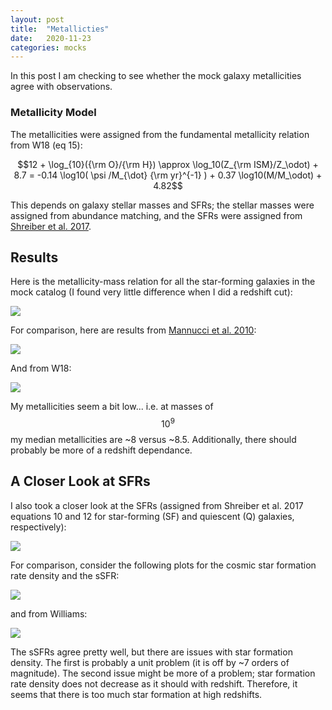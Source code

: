 ```yaml
---
layout: post
title:  "Metallicties"
date:   2020-11-23
categories: mocks
---
```


<!---
Mannucci2010 https://ui.adsabs.harvard.edu/abs/2010MNRAS.408.2115M/abstract
Hunt2016a https://ui.adsabs.harvard.edu/abs/2016MNRAS.463.2002H/abstract
Hunt2016b https://ui.adsabs.harvard.edu/abs/2016MNRAS.463.2020H/abstract

-->

In this post I am checking to see whether the mock galaxy metallicities agree with observations.

### Metallicity Model

The metallicities were assigned from the fundamental metallicity relation from W18 (eq 15):

$$12 + \log_{10}({\rm O}/{\rm H}) \approx \log_10(Z_{\rm ISM}/Z_\odot) + 8.7 = -0.14 \log10( \psi /M_{\dot} {\rm yr}^{-1} ) + 0.37 \log10(M/M_\odot) + 4.82$$

This depends on galaxy stellar masses and SFRs; the stellar masses were assigned from abundance matching, and the SFRs were assigned from <a href="https://ui.adsabs.harvard.edu/abs/2017A%26A...602A..96S/abstract">Shreiber et al. 2017</a>.


## Results

Here is the metallicity-mass relation for all the star-forming galaxies in the mock catalog (I found very little difference when I did a redshift cut):

<img src="{{ site.baseurl }}/assets/plots/20201123_MassMet.png">


For comparison, here are results from <a href="https://ui.adsabs.harvard.edu/abs/2010MNRAS.408.2115M/abstract">Mannucci et al. 2010</a>:

<img src="{{ site.baseurl }}/assets/plots/20201123_MannucciFig1.png">


And from W18:

<img src="{{ site.baseurl }}/assets/plots/20201123_W18Fig20.png">


My metallicities seem a bit low... i.e. at masses of $$10^9$$ my median metallicities are ~8 versus ~8.5. Additionally, there should probably be more of a redshift dependance.


## A Closer Look at SFRs

I also took a closer look at the SFRs (assigned from Shreiber et al. 2017 equations 10 and 12 for star-forming (SF) and quiescent (Q) galaxies, respectively):

<img src="{{ site.baseurl }}/assets/plots/20201123_SFR_vs_M.png">


For comparison, consider the following plots for the cosmic star formation rate density and the sSFR:

<img src="{{ site.baseurl }}/assets/plots/20201123_SFR_vs_z.png">

and from Williams:

<img src="{{ site.baseurl }}/assets/plots/20201123_W18Fig1819.png">

The sSFRs agree pretty well, but there are issues with star formation density. The first is probably a unit problem (it is off by ~7 orders of magnitude). The second issue might be more of a problem; star formation rate density does not decrease as it should with redshift. Therefore, it seems that there is too much star formation at high redshifts.

